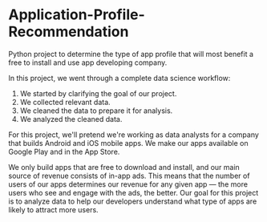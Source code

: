 # Application-Profile-Recommendation
Python project to determine the type of app profile that will most benefit a free to install and use app developing company.

In this project, we went through a complete data science workflow:
1. We started by clarifying the goal of our project.
2. We collected relevant data.
3. We cleaned the data to prepare it for analysis.
4. We analyzed the cleaned data.

For this project, we'll pretend we're working as data analysts for a company that builds Android and iOS mobile apps. We make our apps available on Google Play and in the App Store.

We only build apps that are free to download and install, and our main source of revenue consists of in-app ads. This means that the number of users of our apps determines our revenue for any given app — the more users who see and engage with the ads, the better. Our goal for this project is to analyze data to help our developers understand what type of apps are likely to attract more users.

